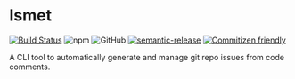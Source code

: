 # Ismet

[![Build Status](https://travis-ci.org/otanriverdi/ismetjs.svg?branch=master)](https://travis-ci.org/otanriverdi/ismetjs) ![npm](https://img.shields.io/npm/v/ismetjs) ![GitHub](https://img.shields.io/github/license/otanriverdi/ismetjs) [![semantic-release](https://img.shields.io/badge/%20%20%F0%9F%93%A6%F0%9F%9A%80-semantic--release-e10079.svg)](https://github.com/semantic-release/semantic-release) [![Commitizen friendly](https://img.shields.io/badge/commitizen-friendly-brightgreen.svg)](http://commitizen.github.io/cz-cli/)

A CLI tool to automatically generate and manage git repo issues from code comments.